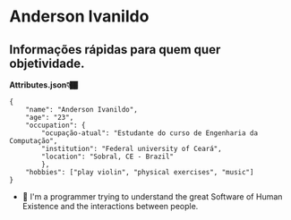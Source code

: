 # Anderson Ivanildo
## Informações rápidas para quem quer objetividade.

**Attributes.json👇🏾**
```
{
    "name": "Anderson Ivanildo",
    "age": "23",
    "occupation": {
        "ocupação-atual": "Estudante do curso de Engenharia da Computação",
        "institution": "Federal university of Ceará",
        "location": "Sobral, CE - Brazil"
        },
    "hobbies": ["play violin", "physical exercises", "music"]
}
```

- 🤖 I'm a programmer trying to understand the great Software of Human Existence and the interactions between people.
